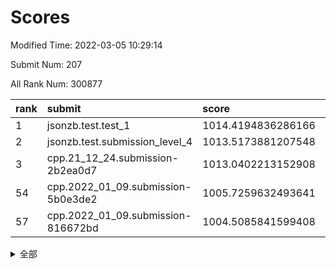 # Scores

Modified Time: 2022-03-05 10:29:14

Submit Num: 207

All Rank Num: 300877

| rank |               submit               |       score        |       sigma        | pk_num |
| :--- | :--------------------------------- | :----------------- | :----------------- | :----- |
| 1    | jsonzb.test.test_1                 | 1014.4194836286166 | 0.8474874416351172 | 5814   |
| 2    | jsonzb.test.submission_level_4     | 1013.5173881207548 | 0.8113898926017705 | 5813   |
| 3    | cpp.21_12_24.submission-2b2ea0d7   | 1013.0402213152908 | 0.8152312570712561 | 5814   |
| 54   | cpp.2022_01_09.submission-5b0e3de2 | 1005.7259632493641 | 0.732809881848745  | 5821   |
| 57   | cpp.2022_01_09.submission-816672bd | 1004.5085841599408 | 0.7192981319246956 | 5817   |


<details>
<summary>全部</summary>

| rank |                 submit                 |       score        |       sigma        | pk_num |
| :--- | :------------------------------------- | :----------------- | :----------------- | :----- |
| 1    | jsonzb.test.test_1                     | 1014.4194836286166 | 0.8474874416351172 | 5814   |
| 2    | jsonzb.test.submission_level_4         | 1013.5173881207548 | 0.8113898926017705 | 5813   |
| 3    | cpp.21_12_24.submission-2b2ea0d7       | 1013.0402213152908 | 0.8152312570712561 | 5814   |
| 4    | gobigger.level_3.submission_level_3_0  | 1011.277691428454  | 0.7794506669389831 | 5815   |
| 5    | gobigger.level_3.submission_level_3_28 | 1011.2684894093553 | 0.7948956573290833 | 5813   |
| 6    | gobigger.level_3.submission_level_3_9  | 1011.2302884656453 | 0.7590515328420677 | 5808   |
| 7    | gobigger.level_3.submission_level_3_26 | 1011.1635967530555 | 0.7659537373811186 | 5814   |
| 8    | gobigger.level_3.submission_level_3_14 | 1010.8472024053065 | 0.7730779363198    | 5814   |
| 9    | gobigger.level_3.submission_level_3_49 | 1010.7719518402189 | 0.7673650720978504 | 5813   |
| 10   | gobigger.level_3.submission_level_3_43 | 1010.715944094248  | 0.7644780680605376 | 5818   |
| 11   | gobigger.level_3.submission_level_3_42 | 1010.6643202703643 | 0.7799368154383647 | 5812   |
| 12   | gobigger.level_3.submission_level_3_34 | 1010.6486126275405 | 0.7596541009571387 | 5812   |
| 13   | gobigger.level_3.submission_level_3_10 | 1010.5993924455544 | 0.782249704422433  | 5811   |
| 14   | gobigger.level_3.submission_level_3_23 | 1010.5945733453076 | 0.7725572624763448 | 5816   |
| 15   | gobigger.level_3.submission_level_3_1  | 1010.4634287660629 | 0.7600245705394038 | 5817   |
| 16   | gobigger.level_3.submission_level_3_35 | 1010.414792880498  | 0.7550788014200123 | 5813   |
| 17   | gobigger.level_3.submission_level_3_44 | 1010.4126994171245 | 0.7885020361870633 | 5815   |
| 18   | gobigger.level_3.submission_level_3_24 | 1010.3963375123706 | 0.7580622032089812 | 5817   |
| 19   | gobigger.level_3.submission_level_3_6  | 1010.3905858158564 | 0.7387701170351745 | 5816   |
| 20   | gobigger.level_3.submission_level_3_45 | 1010.388537115325  | 0.7473811295383399 | 5811   |
| 21   | gobigger.level_3.submission_level_3_2  | 1010.3745726849124 | 0.776198438608621  | 5808   |
| 22   | gobigger.level_3.submission_level_3_18 | 1010.1335278195679 | 0.7682022070696736 | 5811   |
| 23   | gobigger.level_3.submission_level_3_5  | 1010.0947771677679 | 0.753706697661018  | 5814   |
| 24   | gobigger.level_3.submission_level_3_37 | 1010.0150180440196 | 0.758737484680483  | 5810   |
| 25   | gobigger.level_3.submission_level_3_39 | 1009.9775982982381 | 0.7476119390527056 | 5815   |
| 26   | gobigger.level_3.submission_level_3_46 | 1009.8660441447967 | 0.7693817122916035 | 5810   |
| 27   | gobigger.level_3.submission_level_3_19 | 1009.7572018531669 | 0.7508134880858733 | 5813   |
| 28   | gobigger.level_3.submission_level_3_33 | 1009.729265923205  | 0.7612351944914314 | 5809   |
| 29   | gobigger.level_3.submission_level_3_7  | 1009.7018497735685 | 0.7530232341063423 | 5808   |
| 30   | gobigger.level_3.submission_level_3_29 | 1009.6901278006478 | 0.7390050896432214 | 5814   |
| 31   | gobigger.level_3.submission_level_3_16 | 1009.6737034088707 | 0.7436581046378199 | 5817   |
| 32   | gobigger.level_3.submission_level_3_30 | 1009.6432969409244 | 0.7525217852151741 | 5814   |
| 33   | gobigger.level_3.submission_level_3_8  | 1009.6406116069543 | 0.739730742593782  | 5815   |
| 34   | gobigger.level_3.submission_level_3_4  | 1009.6106775515784 | 0.7595586968253242 | 5818   |
| 35   | gobigger.level_3.submission_level_3_20 | 1009.4637751419039 | 0.7502291255015442 | 5812   |
| 36   | gobigger.level_3.submission_level_3_27 | 1009.4562804840874 | 0.7572690131341931 | 5812   |
| 37   | gobigger.level_3.submission_level_3_15 | 1009.3551026504115 | 0.7550491141062011 | 5814   |
| 38   | gobigger.level_3.submission_level_3_31 | 1009.3307724439826 | 0.7614851740166363 | 5807   |
| 39   | gobigger.level_3.submission_level_3_38 | 1009.2930044948847 | 0.7826714610260307 | 5808   |
| 40   | gobigger.level_3.submission_level_3_21 | 1009.2840781168977 | 0.7742378417786985 | 5814   |
| 41   | gobigger.level_3.submission_level_3_17 | 1009.265932742361  | 0.7426764185906003 | 5816   |
| 42   | gobigger.level_3.submission_level_3_36 | 1009.2152060169411 | 0.7488494345429954 | 5819   |
| 43   | gobigger.level_3.submission_level_3_25 | 1009.182367355452  | 0.7846463365519246 | 5813   |
| 44   | gobigger.level_3.submission_level_3_22 | 1009.1452839679957 | 0.7435110423965247 | 5817   |
| 45   | gobigger.level_3.submission_level_3_40 | 1009.1334449589452 | 0.7459924256817713 | 5813   |
| 46   | gobigger.level_3.submission_level_3_11 | 1009.1326153467184 | 0.7601533274903958 | 5808   |
| 47   | gobigger.level_3.submission_level_3_13 | 1009.0982459556586 | 0.7500332015996042 | 5818   |
| 48   | gobigger.level_3.submission_level_3_47 | 1009.0803806189109 | 0.7527916143136864 | 5816   |
| 49   | gobigger.level_3.submission_level_3_3  | 1009.0591189867682 | 0.7626299878703175 | 5811   |
| 50   | gobigger.level_3.submission_level_3_48 | 1008.8258249889086 | 0.7459507055864018 | 5815   |
| 51   | gobigger.level_3.submission_level_3_32 | 1008.7311595291457 | 0.7614921686587283 | 5812   |
| 52   | gobigger.level_3.submission_level_3_41 | 1008.5595539653706 | 0.7483891674770344 | 5818   |
| 53   | gobigger.level_3.submission_level_3_12 | 1008.3388125258547 | 0.7411409353212814 | 5810   |
| 54   | cpp.2022_01_09.submission-5b0e3de2     | 1005.7259632493641 | 0.732809881848745  | 5821   |
| 55   | gobigger.level_1.submission_level_1_28 | 1004.6796484106605 | 0.7264804603697137 | 5809   |
| 56   | gobigger.level_1.submission_level_1_1  | 1004.6189808960669 | 0.7305234570428323 | 5815   |
| 57   | cpp.2022_01_09.submission-816672bd     | 1004.5085841599408 | 0.7192981319246956 | 5817   |
| 58   | gobigger.level_1.submission_level_1_16 | 1004.5078014585207 | 0.7234010624485813 | 5817   |
| 59   | gobigger.level_1.submission_level_1_5  | 1004.4890558685911 | 0.7158654604963193 | 5809   |
| 60   | gobigger.level_1.submission_level_1_36 | 1004.2573243982852 | 0.7197776037212138 | 5814   |
| 61   | gobigger.level_1.submission_level_1_35 | 1004.2543714890746 | 0.7172689295455795 | 5815   |
| 62   | gobigger.level_1.submission_level_1_10 | 1004.0052746126592 | 0.7091515786061863 | 5818   |
| 63   | gobigger.level_1.submission_level_1_31 | 1003.9200364784974 | 0.7081087623593509 | 5813   |
| 64   | gobigger.level_1.submission_level_1_14 | 1003.8861728448907 | 0.710868611004323  | 5810   |
| 65   | gobigger.level_1.submission_level_1_47 | 1003.7559359271976 | 0.7116759012363759 | 5813   |
| 66   | gobigger.level_1.submission_level_1_4  | 1003.6859196761527 | 0.713064472613823  | 5813   |
| 67   | gobigger.level_1.submission_level_1_40 | 1003.6714698145249 | 0.7144780491441423 | 5814   |
| 68   | gobigger.level_1.submission_level_1_23 | 1003.655416173466  | 0.7228776263678733 | 5813   |
| 69   | gobigger.level_1.submission_level_1_8  | 1003.5391748332944 | 0.7228237858865127 | 5814   |
| 70   | gobigger.level_1.submission_level_1_49 | 1003.5308470801011 | 0.7206556369666164 | 5811   |
| 71   | gobigger.level_1.submission_level_1_24 | 1003.4935817157885 | 0.7185374452390132 | 5818   |
| 72   | gobigger.level_1.submission_level_1_32 | 1003.3773822251528 | 0.7221258550660523 | 5817   |
| 73   | gobigger.level_1.submission_level_1_29 | 1003.3388267382145 | 0.7268785878417771 | 5814   |
| 74   | gobigger.level_1.submission_level_1_6  | 1003.3041410599907 | 0.7112017760787633 | 5811   |
| 75   | gobigger.level_1.submission_level_1_38 | 1003.2752570534605 | 0.7141634799779523 | 5812   |
| 76   | gobigger.level_1.submission_level_1_39 | 1003.2709908456351 | 0.7142650143380052 | 5816   |
| 77   | gobigger.level_1.submission_level_1_41 | 1003.2626288151592 | 0.7173414277373873 | 5812   |
| 78   | gobigger.level_1.submission_level_1_43 | 1003.2494033837612 | 0.7123497793091755 | 5816   |
| 79   | gobigger.level_1.submission_level_1_20 | 1003.2381475052522 | 0.7093346288074952 | 5819   |
| 80   | gobigger.level_1.submission_level_1_19 | 1003.225107392656  | 0.7184597339003841 | 5815   |
| 81   | gobigger.level_1.submission_level_1_46 | 1003.2011442232133 | 0.7085369619613289 | 5815   |
| 82   | gobigger.level_1.submission_level_1_34 | 1003.1582717454563 | 0.7142170321233828 | 5817   |
| 83   | gobigger.level_1.submission_level_1_48 | 1003.1425789169497 | 0.707203859857371  | 5821   |
| 84   | gobigger.level_1.submission_level_1_21 | 1003.1254750439415 | 0.7157184706851616 | 5813   |
| 85   | gobigger.level_1.submission_level_1_33 | 1003.1069526065389 | 0.7068102000850306 | 5816   |
| 86   | gobigger.level_1.submission_level_1_42 | 1003.0910541348724 | 0.7214831693982058 | 5815   |
| 87   | gobigger.level_1.submission_level_1_37 | 1003.0778302581904 | 0.7249092721809604 | 5814   |
| 88   | gobigger.level_1.submission_level_1_12 | 1003.0318281125014 | 0.7184484334814989 | 5811   |
| 89   | gobigger.level_1.submission_level_1_0  | 1003.0026146969378 | 0.7188079193607706 | 5813   |
| 90   | gobigger.level_1.submission_level_1_11 | 1002.9811920249691 | 0.7136605934261009 | 5815   |
| 91   | gobigger.level_1.submission_level_1_22 | 1002.8569777454948 | 0.7161239694458975 | 5810   |
| 92   | gobigger.level_1.submission_level_1_2  | 1002.839202961993  | 0.7179694335306441 | 5816   |
| 93   | gobigger.level_1.submission_level_1_45 | 1002.781453956596  | 0.7199369763653566 | 5817   |
| 94   | gobigger.level_1.submission_level_1_18 | 1002.7758113047289 | 0.7112138659638036 | 5819   |
| 95   | gobigger.level_1.submission_level_1_30 | 1002.6169207796295 | 0.7139025374092756 | 5808   |
| 96   | gobigger.level_1.submission_level_1_25 | 1002.6115540411353 | 0.7079865440917752 | 5816   |
| 97   | gobigger.level_1.submission_level_1_44 | 1002.5643596542685 | 0.7142498565979499 | 5814   |
| 98   | gobigger.level_1.submission_level_1_3  | 1002.5468860294126 | 0.723912847917173  | 5811   |
| 99   | gobigger.level_1.submission_level_1_26 | 1002.3767225646109 | 0.7087221701273736 | 5815   |
| 100  | gobigger.level_1.submission_level_1_17 | 1002.3356448381747 | 0.7162819877277834 | 5816   |
| 101  | gobigger.level_1.submission_level_1_15 | 1002.2168506538807 | 0.7095584061061927 | 5816   |
| 102  | gobigger.level_1.submission_level_1_9  | 1002.1077433417638 | 0.7169490597827877 | 5813   |
| 103  | gobigger.level_1.submission_level_1_7  | 1002.0337006197731 | 0.7206395429330902 | 5815   |
| 104  | gobigger.level_1.submission_level_1_27 | 1001.9859566011763 | 0.7073130318187761 | 5816   |
| 105  | gobigger.level_1.submission_level_1_13 | 1001.8458943485061 | 0.7131595407707616 | 5817   |
| 106  | gobigger.random.submission_random_42   | 998.0660763343211  | 0.7117441547466814 | 5813   |
| 107  | gobigger.random.submission_random_15   | 997.2046706415555  | 0.701797651663857  | 5815   |
| 108  | gobigger.random.submission_random_29   | 997.0958822811981  | 0.7174128083904122 | 5814   |
| 109  | gobigger.random.submission_random_35   | 996.6782321347057  | 0.7186558518296952 | 5813   |
| 110  | gobigger.random.submission_random_6    | 996.5379414288416  | 0.7117797534342579 | 5816   |
| 111  | gobigger.random.submission_random_28   | 996.5317324541024  | 0.7086263850435706 | 5818   |
| 112  | gobigger.random.submission_random_31   | 996.4472433211836  | 0.6888324353484889 | 5818   |
| 113  | gobigger.random.submission_random_32   | 996.4260437796372  | 0.7105365041787334 | 5809   |
| 114  | gobigger.random.submission_random_37   | 996.3944015772198  | 0.7046269924184901 | 5815   |
| 115  | gobigger.random.submission_random_0    | 996.354911575351   | 0.7135938577045889 | 5815   |
| 116  | gobigger.random.submission_random_23   | 996.3534286947882  | 0.7089475300045484 | 5813   |
| 117  | gobigger.random.submission_random_38   | 996.3321467340375  | 0.7054972943887526 | 5813   |
| 118  | gobigger.random.submission_random_5    | 996.2332670734211  | 0.7082224709910891 | 5814   |
| 119  | gobigger.random.submission_random_8    | 996.1979259719072  | 0.7141459708675445 | 5814   |
| 120  | gobigger.random.submission_random_40   | 996.1863135635328  | 0.7115299159836526 | 5814   |
| 121  | gobigger.random.submission_random_27   | 996.1413099076132  | 0.7105783431215147 | 5815   |
| 122  | gobigger.random.submission_random_39   | 996.119853305332   | 0.7166205995244012 | 5818   |
| 123  | gobigger.random.submission_random_41   | 996.0873819010585  | 0.6933857489685481 | 5814   |
| 124  | gobigger.random.submission_random_12   | 996.0591672214779  | 0.702081814977997  | 5820   |
| 125  | gobigger.random.submission_random_13   | 996.037718626656   | 0.7118684023598265 | 5810   |
| 126  | gobigger.random.submission_random_19   | 996.0359267949341  | 0.7155472407272664 | 5815   |
| 127  | gobigger.random.submission_random_22   | 996.0336679860915  | 0.7048547013676207 | 5814   |
| 128  | gobigger.random.submission_random_43   | 995.9628752432224  | 0.7119274074343168 | 5807   |
| 129  | gobigger.random.submission_random_34   | 995.920091866336   | 0.6984040962333544 | 5809   |
| 130  | gobigger.random.submission_random_48   | 995.888335226445   | 0.6985531510718995 | 5813   |
| 131  | gobigger.random.submission_random_44   | 995.8794046568187  | 0.7097462399068623 | 5818   |
| 132  | gobigger.random.submission_random_14   | 995.8770474102723  | 0.7156537015261922 | 5820   |
| 133  | gobigger.random.submission_random_36   | 995.8576889053797  | 0.7142193939567946 | 5816   |
| 134  | gobigger.random.submission_random_46   | 995.823704930057   | 0.7054483709044278 | 5814   |
| 135  | gobigger.random.submission_random_21   | 995.8185332461752  | 0.7155479798842832 | 5813   |
| 136  | gobigger.random.submission_random_16   | 995.7730638162861  | 0.7118772386290928 | 5815   |
| 137  | gobigger.random.submission_random_45   | 995.7230001710046  | 0.7088071307644589 | 5811   |
| 138  | gobigger.random.submission_random_49   | 995.6893859041735  | 0.6997690099081924 | 5810   |
| 139  | gobigger.random.submission_random_1    | 995.5914991108257  | 0.719102225748169  | 5810   |
| 140  | gobigger.random.submission_random_7    | 995.5832116599831  | 0.7013902903838998 | 5815   |
| 141  | gobigger.random.submission_random_20   | 995.5592950893894  | 0.7033712556099946 | 5815   |
| 142  | gobigger.random.submission_random_30   | 995.5526400356101  | 0.7032153400856183 | 5819   |
| 143  | gobigger.random.submission_random_4    | 995.5424729766536  | 0.7129023471571648 | 5818   |
| 144  | gobigger.random.submission_random_3    | 995.438474396574   | 0.7061088209285663 | 5815   |
| 145  | gobigger.random.submission_random_9    | 995.4291507459458  | 0.7091762618862015 | 5820   |
| 146  | gobigger.random.submission_random_11   | 995.3775539843781  | 0.7215082527395732 | 5814   |
| 147  | gobigger.random.submission_random_2    | 995.3456987178627  | 0.7129800752329926 | 5810   |
| 148  | gobigger.random.submission_random_10   | 995.3333838816038  | 0.7034001572516188 | 5814   |
| 149  | gobigger.random.submission_random_17   | 995.332530231216   | 0.689665374659223  | 5810   |
| 150  | gobigger.random.submission_random_47   | 995.2502835837396  | 0.715173413885471  | 5812   |
| 151  | gobigger.random.submission_random_25   | 995.2190030690591  | 0.7183165272139179 | 5817   |
| 152  | gobigger.random.submission_random_33   | 995.0733989870982  | 0.7023330676927484 | 5817   |
| 153  | gobigger.random.submission_random_18   | 995.0421703531175  | 0.7077611188894538 | 5813   |
| 154  | gobigger.random.submission_random_24   | 995.0076908369012  | 0.7217208861577173 | 5812   |
| 155  | gobigger.random.submission_random_26   | 994.9750524515485  | 0.7150626341836038 | 5809   |
| 156  | gobigger.level_2.submission_level_2_17 | 993.9196632232679  | 0.7373860186790373 | 5811   |
| 157  | gobigger.level_2.submission_level_2_25 | 993.9170963549361  | 0.7222048869155094 | 5816   |
| 158  | gobigger.level_2.submission_level_2_6  | 993.6776080791606  | 0.7248041762401164 | 5818   |
| 159  | gobigger.level_2.submission_level_2_40 | 993.1869568318633  | 0.7282041345901596 | 5811   |
| 160  | gobigger.level_2.submission_level_2_49 | 993.1531765532378  | 0.7219574540122098 | 5816   |
| 161  | gobigger.level_2.submission_level_2_48 | 993.1193051977367  | 0.724923194449887  | 5815   |
| 162  | gobigger.level_2.submission_level_2_19 | 992.9082400652989  | 0.724935294125826  | 5812   |
| 163  | gobigger.level_2.submission_level_2_38 | 992.7595075058538  | 0.744033465793861  | 5816   |
| 164  | gobigger.level_2.submission_level_2_10 | 992.741207261689   | 0.7334185547895129 | 5815   |
| 165  | gobigger.level_2.submission_level_2_9  | 992.7358087045262  | 0.7309441095309396 | 5814   |
| 166  | gobigger.level_2.submission_level_2_37 | 992.7229350514235  | 0.748319601316863  | 5815   |
| 167  | gobigger.level_2.submission_level_2_12 | 992.6917394564288  | 0.7358078969488265 | 5815   |
| 168  | gobigger.level_2.submission_level_2_1  | 992.6778732164738  | 0.7339160955918401 | 5819   |
| 169  | gobigger.level_2.submission_level_2_7  | 992.6503167740121  | 0.7421204590092811 | 5815   |
| 170  | gobigger.level_2.submission_level_2_22 | 992.64164823423    | 0.7265030580215193 | 5813   |
| 171  | gobigger.level_2.submission_level_2_8  | 992.6383166454539  | 0.7212415851119849 | 5816   |
| 172  | gobigger.level_2.submission_level_2_29 | 992.589259076188   | 0.737037961756931  | 5816   |
| 173  | gobigger.level_2.submission_level_2_39 | 992.5305669263196  | 0.7589550192946246 | 5811   |
| 174  | gobigger.level_2.submission_level_2_43 | 992.5054011781849  | 0.7251362634047217 | 5811   |
| 175  | gobigger.level_2.submission_level_2_45 | 992.4510627081542  | 0.7287279352658932 | 5816   |
| 176  | gobigger.level_2.submission_level_2_21 | 992.3792661475042  | 0.7566837044619944 | 5818   |
| 177  | gobigger.level_2.submission_level_2_42 | 992.3154728836861  | 0.7597641440990996 | 5811   |
| 178  | gobigger.level_2.submission_level_2_23 | 992.2799325893883  | 0.7612026341207677 | 5816   |
| 179  | gobigger.level_2.submission_level_2_11 | 992.2741857539411  | 0.7347519128047496 | 5810   |
| 180  | gobigger.level_2.submission_level_2_46 | 992.267588952094   | 0.7595541157219718 | 5810   |
| 181  | gobigger.level_2.submission_level_2_13 | 992.2473528961898  | 0.7466324632092374 | 5821   |
| 182  | gobigger.level_2.submission_level_2_16 | 992.2448835541495  | 0.7489907580007347 | 5812   |
| 183  | gobigger.level_2.submission_level_2_30 | 992.2378009543073  | 0.7318210782882195 | 5811   |
| 184  | gobigger.level_2.submission_level_2_4  | 992.2328430704699  | 0.7514643904520931 | 5814   |
| 185  | gobigger.level_2.submission_level_2_24 | 992.211743068953   | 0.7417159039720098 | 5815   |
| 186  | gobigger.level_2.submission_level_2_27 | 992.1831289402003  | 0.7450261751098999 | 5820   |
| 187  | gobigger.level_2.submission_level_2_35 | 992.1330868870008  | 0.7394146729804231 | 5816   |
| 188  | gobigger.level_2.submission_level_2_47 | 992.1032013263585  | 0.7358115824342002 | 5814   |
| 189  | gobigger.level_2.submission_level_2_31 | 992.0703044523954  | 0.7330046595565145 | 5812   |
| 190  | gobigger.level_2.submission_level_2_18 | 992.0620490287669  | 0.730400411292399  | 5812   |
| 191  | gobigger.level_2.submission_level_2_26 | 992.0219693573512  | 0.7524283625190923 | 5814   |
| 192  | gobigger.level_2.submission_level_2_2  | 991.8879242376839  | 0.7528076371155377 | 5813   |
| 193  | gobigger.level_2.submission_level_2_28 | 991.8185125469023  | 0.733339129092567  | 5813   |
| 194  | gobigger.level_2.submission_level_2_36 | 991.7803861763465  | 0.7523196160301528 | 5819   |
| 195  | gobigger.level_2.submission_level_2_14 | 991.6795700273443  | 0.7298274208272075 | 5814   |
| 196  | gobigger.level_2.submission_level_2_33 | 991.6723608901972  | 0.7573263402909443 | 5814   |
| 197  | gobigger.level_2.submission_level_2_32 | 991.5828845588362  | 0.7543706621653973 | 5815   |
| 198  | gobigger.level_2.submission_level_2_44 | 991.5814292363622  | 0.7604401374781073 | 5812   |
| 199  | gobigger.level_2.submission_level_2_41 | 991.5711969366254  | 0.7337139698252363 | 5815   |
| 200  | gobigger.level_2.submission_level_2_34 | 991.3159716221803  | 0.7641113405534818 | 5810   |
| 201  | gobigger.level_2.submission_level_2_15 | 991.2988675554088  | 0.7415975381499467 | 5811   |
| 202  | gobigger.level_2.submission_level_2_5  | 991.1568904432761  | 0.7589860341313012 | 5815   |
| 203  | gobigger.level_2.submission_level_2_20 | 991.148662498551   | 0.7575088875294971 | 5813   |
| 204  | gobigger.level_2.submission_level_2_0  | 991.0120572973258  | 0.7466175790182649 | 5819   |
| 205  | gobigger.level_2.submission_level_2_3  | 990.225607347678   | 0.7681400157808399 | 5815   |
| 206  | gobigger.none.submission_none_0        | 978.0557930004902  | 1.1852562551551724 | 5814   |
| 207  | gobigger.none.submission_none_1        | 975.4594751869055  | 1.465347159787799  | 5816   |

</details>